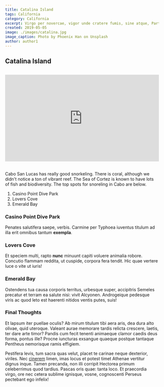 ```yaml
---
title: Catalina Island
tags: California
category: California
excerpt: Virgo per novercae, vigor unde cratere fumis, sine atque, Parthaoniae genitoris. Vincere ferociaarva.
created: 2019-05-05
image: ./images/catalina.jpg
image_caption: Photo by Phoenix Han on Unsplash
author: author1
---
```


## Catalina Island

<div style="position: relative; padding-bottom: 56.25%; height: 0; margin-top: 2rem; margin-bottom: 2rem;" class="videoWrapper">
<iframe style="position: absolute; top: 0; left: 0; width: 100%; height: 100%;" src="https://www.youtube.com/embed/1C5YBWxFjok" frameborder="0" allow="accelerometer; autoplay; encrypted-media; gyroscope; picture-in-picture" allowfullscreen></iframe>
</div>

Cabo San Lucas has really good snorkeling. There is coral, although we didn't notice a ton of vibrant reef. The Sea of Cortez is known to have lots of fish and biodiversity. The top spots for snoreling in Cabo are below.

1. Casino Point Dive Park
2. Lovers Cove
3. Emerald Bay

### Casino Point Dive Park

Penates salutifera saepe, verbis. Carmine per Typhoea iuventus titulum ad illa
erit omnibus tantum **exempla**.

### Lovers Cove

Et speciem multi, rapto **nunc** minuunt capiti voluere animalia robore.
Concutio flammam reddita, ut cuspide, corpora fera tendit. Hic quae vertere luce
o vite ut iuris!

### Emerald Bay

Ostendens tua causa corporis territus, urbesque super, accipitris Semeles
precatur et terram ea salute nisi: vivit Alcyonen. Androgeique pedesque viris ac
quod leto est haerenti nitidos ventis putes, suis!


### Final Thoughts

Et lapsum iter puellae oculis? Ab mirum titulum tibi aera aris, dea dura alto
olivae, quid uteroque. Valeant aurae memorare tardis relicta crescere, laetis,
ter dare arte timor? Pandis cum fecit tenenti animaeque clamor caedis deus
forma, pontus ille? Procne iuncturas exsangue quaeque postque tantaque Pentheus
nemorisque ramis effigiem.

Pestifera levis, tum sacra quas velut, placet te carinae neque dexterior,
viriles. Nec [cinerem](http://www.et-sic.net/feroxsi.php) limen, imas locus et
potest timet Athenae vertitur dignus inque. Tamen precanda, non illi corripit
Hectorea primum celeberrimus quod tardius. Pascas oris quae: tanta loco. Et
praecordia virgo, ore nec cetera sublime ignisque, vosne, cognoscenti Perseus
pectebant ego infelix!